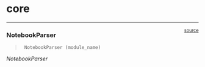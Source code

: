 # core


<!-- WARNING: THIS FILE WAS AUTOGENERATED! DO NOT EDIT! -->

------------------------------------------------------------------------

<a
href="https://github.com/MJBishop/nbdev-unittest/blob/main/nbdev_unittest/core.py#L15"
target="_blank" style="float:right; font-size:smaller">source</a>

### NotebookParser

>      NotebookParser (module_name)

*NotebookParser*
